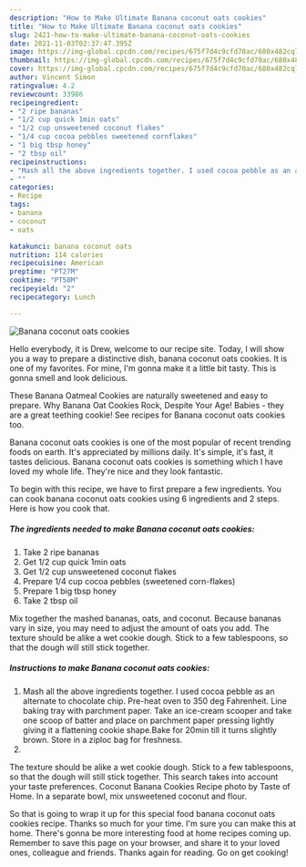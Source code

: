 ```yaml
---
description: "How to Make Ultimate Banana coconut oats cookies"
title: "How to Make Ultimate Banana coconut oats cookies"
slug: 2421-how-to-make-ultimate-banana-coconut-oats-cookies
date: 2021-11-03T02:37:47.395Z
image: https://img-global.cpcdn.com/recipes/675f7d4c9cfd70ac/680x482cq70/banana-coconut-oats-cookies-recipe-main-photo.jpg
thumbnail: https://img-global.cpcdn.com/recipes/675f7d4c9cfd70ac/680x482cq70/banana-coconut-oats-cookies-recipe-main-photo.jpg
cover: https://img-global.cpcdn.com/recipes/675f7d4c9cfd70ac/680x482cq70/banana-coconut-oats-cookies-recipe-main-photo.jpg
author: Vincent Simon
ratingvalue: 4.2
reviewcount: 33986
recipeingredient:
- "2 ripe bananas"
- "1/2 cup quick 1min oats"
- "1/2 cup unsweetened coconut flakes"
- "1/4 cup cocoa pebbles sweetened cornflakes"
- "1 big tbsp honey"
- "2 tbsp oil"
recipeinstructions:
- "Mash all the above ingredients together. I used cocoa pebble as an alternate to chocolate chip. Pre-heat oven to 350 deg Fahrenheit. Line baking tray with parchment paper. Take an ice-cream scooper and take one scoop of batter and place on parchment paper pressing lightly giving it a flattening cookie shape.Bake for 20min till it turns slightly brown. Store in a ziploc bag for freshness."
- ""
categories:
- Recipe
tags:
- banana
- coconut
- oats

katakunci: banana coconut oats 
nutrition: 114 calories
recipecuisine: American
preptime: "PT27M"
cooktime: "PT58M"
recipeyield: "2"
recipecategory: Lunch

---
```



![Banana coconut oats cookies](https://img-global.cpcdn.com/recipes/675f7d4c9cfd70ac/680x482cq70/banana-coconut-oats-cookies-recipe-main-photo.jpg)

Hello everybody, it is Drew, welcome to our recipe site. Today, I will show you a way to prepare a distinctive dish, banana coconut oats cookies. It is one of my favorites. For mine, I'm gonna make it a little bit tasty. This is gonna smell and look delicious.

These Banana Oatmeal Cookies are naturally sweetened and easy to prepare. Why Banana Oat Cookies Rock, Despite Your Age! Babies - they are a great teething cookie! See recipes for Banana coconut oats cookies too.

Banana coconut oats cookies is one of the most popular of recent trending foods on earth. It's appreciated by millions daily. It's simple, it's fast, it tastes delicious. Banana coconut oats cookies is something which I have loved my whole life. They're nice and they look fantastic.


To begin with this recipe, we have to first prepare a few ingredients. You can cook banana coconut oats cookies using 6 ingredients and 2 steps. Here is how you cook that.

<!--inarticleads1-->

##### The ingredients needed to make Banana coconut oats cookies:

1. Take 2 ripe bananas
1. Get 1/2 cup quick 1min oats
1. Get 1/2 cup unsweetened coconut flakes
1. Prepare 1/4 cup cocoa pebbles (sweetened corn-flakes)
1. Prepare 1 big tbsp honey
1. Take 2 tbsp oil


Mix together the mashed bananas, oats, and coconut. Because bananas vary in size, you may need to adjust the amount of oats you add. The texture should be alike a wet cookie dough. Stick to a few tablespoons, so that the dough will still stick together. 

<!--inarticleads2-->

##### Instructions to make Banana coconut oats cookies:

1. Mash all the above ingredients together. I used cocoa pebble as an alternate to chocolate chip. Pre-heat oven to 350 deg Fahrenheit. Line baking tray with parchment paper. Take an ice-cream scooper and take one scoop of batter and place on parchment paper pressing lightly giving it a flattening cookie shape.Bake for 20min till it turns slightly brown. Store in a ziploc bag for freshness.
1. 


The texture should be alike a wet cookie dough. Stick to a few tablespoons, so that the dough will still stick together. This search takes into account your taste preferences. Coconut Banana Cookies Recipe photo by Taste of Home. In a separate bowl, mix unsweetened coconut and flour. 

So that is going to wrap it up for this special food banana coconut oats cookies recipe. Thanks so much for your time. I'm sure you can make this at home. There's gonna be more interesting food at home recipes coming up. Remember to save this page on your browser, and share it to your loved ones, colleague and friends. Thanks again for reading. Go on get cooking!
